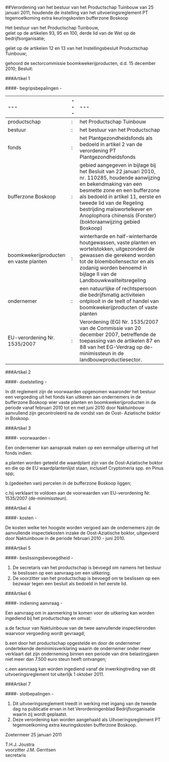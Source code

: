 <meta http-equiv='Content-Type' content='text/html; charset=utf-8' />

##Verordening van het bestuur van het Productschap Tuinbouw van 25 januari 2011, houdende de instelling van het uitvoeringsreglement PT tegemoetkoming extra keuringskosten bufferzone Boskoop

Het bestuur van het Productschap Tuinbouw,  
gelet op de artikelen 93, 95 en 100, derde lid van de Wet op de bedrijfsorganisatie;

gelet op de artikelen 12 en 13 van het Instellingsbesluit Productschap Tuinbouw;

gehoord de sectorcommissie boomkwekerijproducten, d.d. 15 december 2010;
Besluit:    

###Artikel 1 

####- begripsbepalingen -

| --- | --- | --- |
|:---|:---|:---|
|productschap |: | het Productschap Tuinbouw |
|bestuur |: | het bestuur van het Productschap |
|fonds |: | het Plantgezondheidsfonds als bedoeld in artikel 2 van de verordening PT Plantgezondheidsfonds |
|bufferzone Boskoop |: | gebied aangegeven in bijlage bij het Besluit van 22 januari 2010, nr. 110285, houdende aanwijzing en bekendmaking van een besmette zone en een bufferzone als bedoeld in artikel 11, eerste en tweede lid van de Regeling bestrijding maïswortelkever en Anoplophora chinensis (Forster) (boktoraanwijzing gebied Boskoop) |
|boomkwekerijproducten en vaste planten |: | winterharde en half-winterharde houtgewassen, vaste planten en wortelstokken, uitgezonderd de gewassen die gerekend worden tot de bloembollensector en als zodanig worden benoemd in bijlage II van de Landbouwkwaliteitsregeling |
|ondernemer |: | een natuurlijke of rechtspersoon die bedrijfsmatig activiteien ontplooit in de teelt of handel van boomkwekerijproducten of vaste planten |
|EU-verordening Nr. 1535/2007 |: | Verordening (EG) Nr. 1535/2007 van de Commissie van 20 december 2007, betreffende de toepassing van de artikelen 87 en 88 van het EG-Verdrag op de-minimissteun in de landbouwproductiesector. |

###Artikel 2 

####- doelstelling -

In dit reglement zijn de voorwaarden opgenomen waaronder het bestuur een vergoeding uit het fonds kan uitkeren aan ondernemers in de bufferzone Boskoop wier vaste planten en boomkwekerijproducten in de periode vanaf februari 2010 tot en met juni 2010 door Naktuinbouw aanvullend zijn gecontroleerd na de vondst van de Oost- Aziatische boktor in Boskoop. 

###Artikel 3 

####- voorwaarden -

Een ondernemer kan aanspraak maken op een eenmalige uitkering uit het fonds indien: 

a.planten worden geteeld die waardplant zijn van de Oost-Aziatische boktor en die op de EU waardplantenlijst staan, inclusief Cryptomeria spp. en Pinus spp;

b.(gedeelten van) percelen in de bufferzone Boskoop liggen;

c.hij verklaart te voldoen aan de voorwaarden van EU-verordening Nr. 1535/2007 (de-minimissteun).

###Artikel 4 

####- kosten -

De kosten welke ten hoogste worden vergoed aan de ondernemers zijn de aanvullende inspectiekosten inzake de Oost-Aziatische boktor, uitgevoerd door Naktuinbouw in de periode februari 2010 - juni 2010. 

###Artikel 5 

####- beslissingsbevoegdheid -

1. De secretaris van het productschap is bevoegd om namens het bestuur te beslissen op een aanvraag om een uitkering. 
2. De voorzitter van het productschap is bevoegd om te beslissen op een bezwaar tegen een besluit als bedoeld in het eerste lid. 

###Artikel 6 

####- indiening aanvraag -

Een aanvraag om in aanmerking te komen voor de uitkering kan worden ingediend bij het productschap en omvat:

a.de factuur van Naktuinbouw van de twee aanvullende inspectieronden waarvoor vergoeding wordt gevraagd; 

b.een door het productschap opgestelde en door de ondernemer ondertekende deminimisverklaring waarin de ondernemer onder meer verklaart dat zijn onderneming binnen een periode van drie belastingjaren niet meer dan 7.500 euro steun heeft ontvangen;

c.een aanvraag kan worden ingediend vanaf de inwerkingtreding van dit uitvoeringsreglement tot uiterlijk 1 oktober 2011. 

###Artikel 7 

####- slotbepalingen -

1. Dit uitvoeringsreglement treedt in werking met ingang van de tweede dag na publicatie ervan in het Verordeningenblad Bedrijfsorganisatie waarin zij wordt geplaatst. 
2. Deze verordening kan worden aangehaald als Uitvoeringsreglement PT tegemoetkoming extra keuringskosten bufferzone Boskoop. 

Zoetermeer 
25 januari 2011   

T.H.J. Joustra  
voorzitter 
J.M. Gerritsen  
secretaris    
